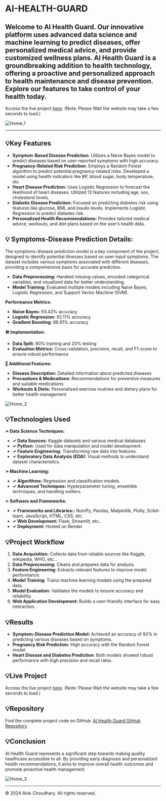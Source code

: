 # AI-HEALTH-GUARD

## Welcome to AI Health Guard. Our innovative platform uses advanced data science and machine learning to predict diseases, offer personalized medical advice, and provide customized wellness plans. AI Health Guard is a groundbreaking addition to health technology, offering a proactive and personalized approach to health maintenance and disease prevention. Explore our features to take control of your health today.

Access the live project [here](https://aihealthguard-io.onrender.com). (Note: Please Wait the website may take a few seconds to load.)

![Home_1](https://github.com/alokchoudhary05/AI-HEALTH-GUARD/assets/148992523/8e4c39e5-f8c9-493f-965b-f86a92e0ac22)

---

## 💡Key Features
- **Symptom-Based Disease Prediction:** Utilizes a Naive Bayes model to predict diseases based on user-reported symptoms with high accuracy.
- **Pregnancy-Related Risk Prediction:** Employs a Random Forest algorithm to predict potential pregnancy-related risks. Developed a model using health indicators like BP, blood sugar, body temperature, etc
- **Heart Disease Prediction:** Uses Logistic Regression to forecast the likelihood of heart diseases. Utilized 13 features including age, sex, cholesterol levels.
- **Diabetic Disease Prediction:** Focused on predicting diabetes risk using features like glucose, BMI, and insulin levels. Implements Logistic Regression to predict diabetes risk.
- **Personalized Health Recommendations:** Provides tailored medical advice, workouts, and diet plans based on the user’s health data.

## 💡 Symptoms-Disease Prediction Details:
The symptoms-disease prediction model is a key component of the project, designed to identify potential illnesses based on user-input symptoms. The dataset includes various symptoms associated with different diseases, providing a comprehensive basis for accurate prediction.

- **Data Preprocessing:** Handled missing values, encoded categorical variables, and visualized data for better understanding.
- **Model Training:** Evaluated multiple models including Naive Bayes, Logistic Regression, and Support Vector Machine (SVM).
  
**Performance Metrics:**
- **Naive Bayes:** 93.43% accuracy
- **Logistic Regression:** 92.11% accuracy
- **Gradient Boosting:** 86.91% accuracy

  
**🛠 Implementation:**
- **Data Split:** 80% training and 20% testing
- **Evaluation Metrics:** Cross-validation, precision, recall, and F1-score to ensure robust performance
  
**🔧 Additional Features:**
- **Disease Description:** Detailed information about predicted diseases
- **Precautions & Medications:** Recommendations for preventive measures and suitable medications
- **Workouts & Diets:** Personalized exercise routines and dietary plans for better health management

![Home_2](https://github.com/alokchoudhary05/AI-HEALTH-GUARD/assets/148992523/c1f8ab52-e03f-4ac8-a2b5-71b395a5c93a)


## 💡Technologies Used
**➢ Data Science Techniques:** 
- **✓ Data Sources:** Kaggle datasets and various medical databases
- **✓ Python:** Used for data manipulation and model development.
- **✓ Feature Engineering:** Transforming raw data into features.
- **✓ Exploratory Data Analysis (EDA):** Visual methods to understand dataset characteristics.
  
**➢ Machine Learning:** 
- **✓ Algorithms:** Regression and classification models.
- **✓ Advanced Techniques:** Hyperparameter tuning, ensemble techniques, and handling outliers. 

**➢ Software and Frameworks:** 
- **✓ Frameworks and Libraries::** NumPy, Pandas, Matplotlib, Plotly, Scikit-learn, JavaScript, HTML, CSS, etc.
- **✓ Web Development:** Flask, Streamlit, etc..
- **✓ Deployment:** Hosted on Render 

## 💡Project Workflow
1. **Data Acquisition:** Collects data from reliable sources like Kaggle, wikipedia, WHO, etc...
2. **Data Preprocessing:** Cleans and prepares data for analysis.
3. **Feature Engineering:** Extracts relevant features to improve model performance.
4. **Model Training:** Trains machine learning models using the prepared data.
5. **Model Evaluation:** Validates the models to ensure accuracy and reliability.
6. **Web Application Development:** Builds a user-friendly interface for easy interaction.

## 💡Results
- **Symptom-Disease Prediction Model:** Achieved an accuracy of 92% in predicting various diseases based on symptoms.
- **Pregnancy Risk Prediction:** High accuracy with the Random Forest model.
- **Heart Disease and Diabetes Prediction:** Both models showed robust performance with high precision and recall rates.

## 💡Live Project
Access the live project [here](https://aihealthguard-io.onrender.com). (Note: Please Wait the website may take a few seconds to load.)

## 💡Repository
Find the complete project code on GitHub: [AI Health Guard GitHub Repository](https://github.com/alokchoudhary05/AI-HEALTH-GUARD)

## 💡Conclusion
AI Health Guard represents a significant step towards making quality healthcare accessible to all. By providing early diagnosis and personalized health recommendations, it aims to improve overall health outcomes and promote proactive health management.

![Home_3](https://github.com/alokchoudhary05/AI-HEALTH-GUARD/assets/148992523/fc5b7063-de6d-4c0f-95b9-518c010f3faf)

---

© 2024 Alok Choudhary. All rights reserved.
